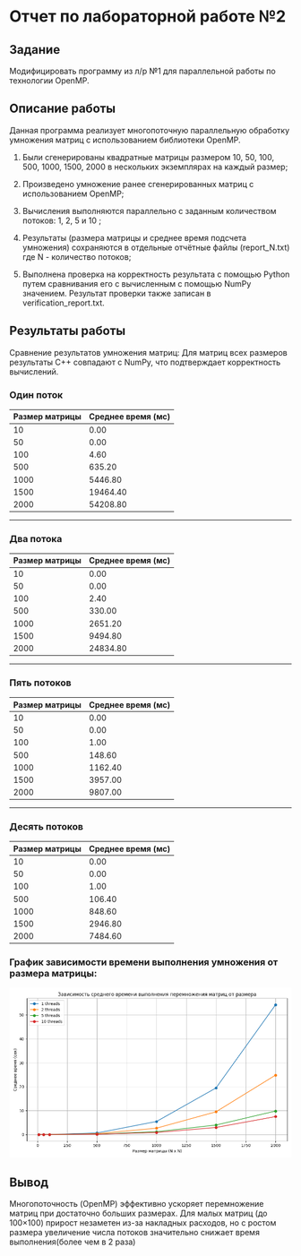 # Отчет по лабораторной работе №2

## Задание

Модифицировать программу из л/р №1 для параллельной работы по
технологии OpenMP.

## Описание работы

Данная программа реализует многопоточную параллельную обработку умножения матриц с использованием библиотеки OpenMP.

1. Были сгенерированы квадратные матрицы размером 10, 50, 100, 500, 1000, 1500, 2000 в нескольких экземплярах на каждый размер;

2. Произведено умножение ранее сгенерированных матриц с использованием OpenMP;

3. Вычисления выполняются параллельно с заданным количеством потоков: 1, 2, 5 и 10 ;

4. Результаты (размера матрицы и среднее время подсчета умножения) сохраняются в отдельные отчётные файлы (report_N.txt) где N - количество потоков;

5. Выполнена проверка на корректность результата с помощью Python путем сравнивания его с вычисленным с помощью NumPy значением. Результат проверки также записан в verification_report.txt.

## Результаты работы

Сравнение результатов умножения матриц: Для матриц всех размеров результаты C++ совпадают с NumPy, что подтверждает корректность вычислений.
### Один поток 
| Размер матрицы | Среднее время (мс) |
| ---------------- | ------------------- |
| 10 | 0.00 |
| 50 | 0.00 |
| 100 | 4.60 |
| 500 | 635.20 |
| 1000 | 5446.80 |
| 1500 | 19464.40 |
| 2000 | 54208.80 |
---
### Два потока 
| Размер матрицы | Среднее время (мс) |
| ---------------- | ------------------- |
|10 | 0.00 |
|50 | 0.00 |
|100 | 2.40 |
|500 | 330.00 |
|1000 | 2651.20 |
|1500 | 9494.80 |
|2000 | 24834.80 |
---
### Пять потоков 
| Размер матрицы | Среднее время (мс) |
|------------------|----------------------|
| 10 | 0.00 |
| 50 | 0.00 |
| 100 | 1.00 |
| 500 | 148.60 |
| 1000 | 1162.40 |
| 1500 | 3957.00 |
| 2000 | 9807.00 |
---
### Десять потоков 
| Размер матрицы | Среднее время (мс) |
|------------------|----------------------|
| 10 | 0.00 |
| 50 | 0.00 |
| 100 | 1.00 |
| 500 | 106.40 |
| 1000 | 848.60 |
| 1500 | 2946.80 |
| 2000 | 7484.60 |

### График зависимости времени выполнения умножения от размера матрицы:

![alt text](image.png)

## Вывод

Многопоточность (OpenMP) эффективно ускоряет перемножение матриц при достаточно больших размерах. Для малых матриц (до 100×100) прирост незаметен из-за накладных расходов, но с ростом размера увеличение числа потоков значительно снижает время выполнения(более чем в 2 раза)
